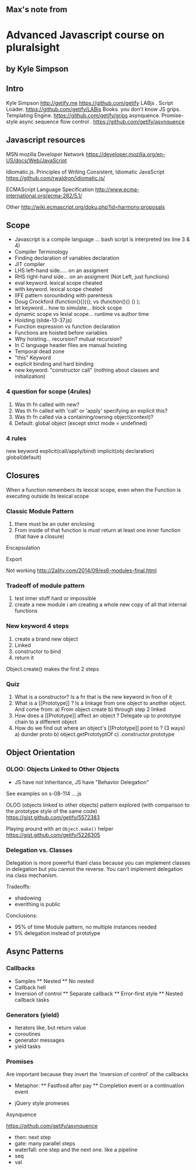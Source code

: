 ## Max's note from 
# Advanced Javascript course on pluralsight
## by Kyle Simpson

## Intro

Kyle Simpson
http://getify.me
https://github.com/getify
LABjs . Script Loader. https://github.com/getify/LABjs
Books. you don't know JS
grips. Templating Engine. https://github.com/getify/grips
asynquence.  Promise-style async sequence flow control . https://github.com/getify/asynquence 

## Javascript resources

MSN mozilla Developer Network
https://developer.mozilla.org/en-US/docs/Web/JavaScript

Idiomatic.js. Principles of Writing Consistent, Idiomatic JavaScript
https://github.com/rwaldron/idiomatic.js/

ECMAScript Language Specification
http://www.ecma-international.org/ecma-262/5.1/

Other
http://wiki.ecmascript.org/doku.php?id=harmony:proposals

## Scope

* Javascript is a compile language ... bash script is interpreted (ex line 3 & 4)
* Compiler Terminology
* Finding declaration of variables declaration
* JIT compiler
* LHS left-hand side..... on an assigment
* RHS right-hand side... on an assigment (Not Left, just functions)
* eval keyword. lexical scope cheated
* with keyword. lexical scope cheated
* IIFE pattern sorounbding with parentesis
* Doug Crockford (function(){})(); vs (function(){} () ); 
* let keyword... how to simulate... block scope
* dynamic scope vs lexial scope...  runtime vs author time
* Hoisting (slide-13-37.js)
* Function expression vs function declaration
* Functions are hoisted before variables
* Why hoisting... recursion? mutual recursion?
* In C language header files are manual hoisting
* Temporal dead zone
* "this" Keyword
* explicit binding and hard binding
* new keyword: "constructor call" (nothing about classes and initialization)

### 4 question for scope (4rules)
1) Was th fn called with new?
2) Was th fn called with 'call' or 'apply' specifying an explicit this?
3) Was th fn called via a containing/owning object(context)?
4) Default: global object (except strict mode = undefined)

### 4 rules
new keyword
explicit(call/apply/bind)
implicit(obj declaration)
global(default)


## Closures

When a function remembers its lexical scope, even when the Function is executing outside its lexical scope

### Classic Module Pattern
1) there must be an outer enclosing 
2) From inside of that function is must return at least one inner function (that have a closure)

Encapsulation

Export

Not working http://2ality.com/2014/09/es6-modules-final.html

### Tradeoff of module pattern
1) test inner stuff hard or impossible
2) create a new module i am creating a whole new copy of all that internal functions


### New keyword 4 steps
1) create a brand new object
2) Linked
3) constructor to bind
4) return it

Object.create() makes the first 2 steps

### Quiz
1) What is a constructor?
Is a fn that is the new keyword in fron of it
2) What is a [[Prototype]] ?
Is a linkage from one object to another object. And come from:
a) From object create
b) through step 2 linked
3) How does a [[Prototype]] affect an object ?
Delegate up to prototype chain to a different object
4) How do we find out where an object's [[Prototype]] point to ? (3 ways)
a) dunder proto
b) object.getPrototyptOf
c) .constructor.prototype

## Object Orientation 

### OLOO: Objects Linked to Other Objects

* JS have not Inheritance, JS have "Behavior Delegation"

See examples on s-08-114 ....js

OLOO (objects linked to other objects) pattern explored (with comparison to the prototype style of the same code) 
https://gist.github.com/getify/5572383

Playing around with an `Object.make()` helper
https://gist.github.com/getify/5226305

### Delegation vs. Classes

Delegation is more powerful thanl class because you can implement classes in delegation but you cannot the reverse.
You can't implement delegation ina class mechanism.

Tradeoffs:
* shadowing
* everithing is public

Conclusions:
* 95% of time Module pattern, no multiple instances needed
* 5% delegation instead of prototype

## Async Patterns

### Callbacks

* Samples
** Nested
** No nested
* Callback hell
* Inversion of control
** Separate callback
** Error-first style
** Nested callback tasks

### Generators (yield)

* Iterators like, but return value
* coroutines
* generator messages
* yield tasks

### Promises

Are important because they invert the 'inversion of control' of the callbacks

* Metaphor: 
** Fastfood after pay
** Completion event or a continuation event


* jQuery style promeses

Asynquence

https://github.com/getify/asynquence

* then: next step
* gate: many parallel steps
* waterfall: one step and the next one. like a pipeline
* seq
* val






